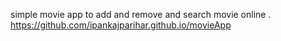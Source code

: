 simple movie app to add and remove and search movie online .
https://github.com/ipankajparihar.github.io/movieApp
